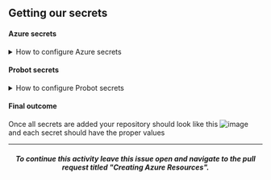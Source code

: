 ## Getting our secrets

#### Azure secrets

<details><summary>How to configure Azure secrets</summary>

1. In your terminal, run:
   ```
   az login
   ```
1. When prompted enter your Azure credentials
1. This command will return an object similar to that depicted below. Copy the value of the `id:` field to a safe place. We will later store it as a repository secret named `AZURE_SUBSCRIPTION_ID`.
   ```
   [
   {
   "cloudName": "AzureCloud",
   "id": "f****a09-****-4d1c-98**-f**********c", # <-- Copy this id field
   "isDefault": true,
   "name": "the-name-of-the-subscription-you-created-earlier",
   "state": "Enabled",
   "tenantId": "********-a**c-44**-**25-62*******61",
   "user": {
       "name": "mdavis******@*********.com",
       "type": "user"
       }
   }
   ]
   ```
1. Next we will create the service principle, which is will allow us to manage resources in your subscription. Run this command in your terminal:

```
az ad sp create-for-rbac --name "GitHub-Actions" --role contributor \
                        --scopes /subscriptions/{subscription-id} \
                        --sdk-auth

# Replace {subscription-id} with the id you copied to use as AZURE_SUBSCRIPTION_ID.
```

> **The \ character works as a line break on Unix based systems. If you are on a Windows based system the \ character will cause this command to fail. Place this command on a single line if you are using Windows.**

1. The above command will respond with an object similar to the one shown below. Copy the entire objects contents to a safe place. We will later store it as a repository secret named `AZURE_CREDENTIALS`
   ```
   {
   "clientId": "<GUID>",
   "clientSecret": "<GUID>",
   "subscriptionId": "<GUID>",
   "tenantId": "<GUID>",
   (...)
   }
   ```
1. Time to add these secrets to the repository! [Navigate to this repository's secrets]({{repoUrl}}/settings/secrets) in the Settings tab.
1. Click **New secret**
1. Name your new secret **AZURE_SUBSCRIPTION_ID** and paste the value from the `id:` field from the result of step 2.
1. Click **Add secret**.
1. Repeat this process for **AZURE_CREDENTIALS** and paste the entire contents from the terminal command you ran in step 4.
</details>

#### Probot secrets

<details><summary>How to configure Probot secrets</summary>

Like Azure, our Probot app has some sensitive data that we need to configure as a secret.

1. Time to add these secrets to the repository! [Navigate to this repository's secrets]({{repoUrl}}/settings/secrets) in the Settings tab.
1. Click **New secret**
1. Name your new secret **PROBOT_APP_ID** and paste the value from the [app settings page](https://github.com/settings/apps) of the Probot app you created.
1. Click **Add secret**.
1. Repeat this process for **PROBOT_WEBHOOK_SECRET** using the webhook secret you generated when you first created the app.
1. Lastly, create a **PROBOT_APP_PRI_KEY** secret with the contents of the private key you downloaded after creating the application.
   > **Note: The private key needs to be stored with \n characters so that Azure can understand it. Notice the \n characters in this sample key**
   ```
   -----BEGIN RSA PRIVATE KEY-----\n
   ***********CAQEA6rpU1UXM51b2Xr7EaVaS2LxPeXN9u*******************
   ***********************************************2Bt9iyYeKgHV8vgAt
   YxmGbiDJSFPrUzadtnyi1l9CsKfwAtzU7sSF0YxdvvlB3h/V2BvZpN0YT0xfaPK7
   PdRVXoHMbkxQEngxHmM8MGROkeX3UD7r/ngV/rM6a2V8jt2VwlwGRTFAlGaOrcZc
   ZiXGYhr57kzrvkwz9+Rw5P6Ws8KAvnhnpFdxc04MRIMQHvZfUw+VPK0j1+4UGCyp
   ********i1RiSuj9bSHtlOVd*************wIDAQABAoIBAQCDmG9TGkzkLcb2
   GzF2dQji5cAQsQT9sDas3rdoSi7N57RXkuXAN+n+cDKbbJCqGnXKzhFJfzjamWG2
   GwX************X+aw28ioqHgkyN6v1wZewhXDucQcnu5SlFGubEYkhckqrS5ut
   nyzpp9***************************EjO/yQ15uBLGgSEkeSa+Ca9PXzjysnA
   Aoyv/Z7ulWp45cLgKJEh3j+T6KXaDmXi1x/0lv5cbg2xycilRLdznRki0VWI7KK5
   23u+HqsXjqd3E2PRujsZCYzHtS3RRy4NSIduryt9zj+jza/s5jWGB2T76paBipXR
   RF******************S5t+/MUcAHZW8PQ7VPfym1AgFCdq0i1GNrr+JFYV7i5T
   tiAx7NChqAY8b6qCslzgT02zEcPOU00OTSiHNo8qOGs8JFCFCFZdDWnM6ZHGmGuT
   HfKz5c6Q4fQgeKD8ujhcUPGhij4BPQelyxEBCwM1yAX427HnnyQw4WHhAoGBAOza
   onqq0Al5/txqbf********************************V2iPs5ynW1/AMg0mVZ
   ********KdUYt/SBf+WMbxXcbIJvD4YzLfLcclXdl0AiSbcO4DxwiDqS3T/dNzh3
   KcecGReTjZYN5KkRLpKqSfrx79Q+************************************
   nGOhbxo4JoLxTNWiTEuyHaDwJ5u+5UiRuWAuPsz7kJTqEwwF4Z4n+Hrdo3ji83D0
   vJq3+c1/n2e*******************************************871VXxcXLS
   GrUewQ4OkwZ0Tz6zsSK92mECgYEAl/piL1vTSYFiK***********************
   JQU7lD6LorRGHBtHIgyfAJDZOBijaC0X0IdhXgIpWXcW8mj17BEEZn6dkcQ5rd7B
   KQiSxM3+80QNEM0WzTFX+F2s***************************2wzLitMoByEES
   *************8CEsn0M9q4S6rgyKsr1pkzCZDFuJuvEoUJc6oQZN/yGgcDH2hCT
   YHPsJzLHeVd98NEdywC7xmylDyh4i0OznCOWUwSmCCqcPoGk4UDuttWQtY8tK6iT
   1A8lkEE3c33QJRMYAduUPXKzWZ/RjS8BVvsqPuYunAtpRxnfUrhbVA==
   \n-----END RSA PRIVATE KEY-----\n
   ```
   </details>

#### Final outcome

Once all secrets are added your repository should look like this
![image](https://user-images.githubusercontent.com/69262924/89960438-e5f81c80-dbf3-11ea-8594-ae6b78be4b67.png) and each secret should have the proper values

---

<h5 align="center">To continue this activity leave this issue open and navigate to the pull request titled "Creating Azure Resources".</h5>
